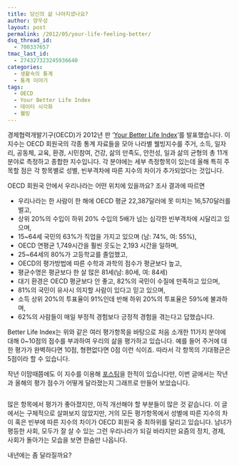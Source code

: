 ```yaml
---
title: 당신의 삶 나아지셨나요?
author: 양우성
layout: post
permalink: /2012/05/your-life-feeling-better/
dsq_thread_id:
  - 700337657
tmac_last_id:
  - 274327323245936640
categories:
  - 생활속의 통계
  - 통계 이야기
tags:
  - OECD
  - Your Better Life Index
  - 데이터 시각화
  - 웰빙
---
```

경제협력개발기구(OECD)가 2012년 판 ‘[Your Better Life Index][1]‘를 발표했습니다. 이 지수는 OECD 회원국의 각종 통계 자료들을 모아 나라별 웰빙지수를 주거, 소득, 일자리, 공동체, 교육, 환경, 시민참여, 건강, 삶의 만족도, 안전성, 일과 삶의 균형의 총 11개 분야로 측정하고 종합한 지수입니다. 각 분야에는 세부 측정항목이 있는데 올해 특히 주목할 점은 각 항목별로 성별, 빈부격차에 따른 지수의 차이가 추가되었다는 것입니다.

OECD 회원국 안에서 우리나라는 어떤 위치에 있을까요? 조사 결과에 따르면  
<!--more-->

*   우리나라는 한 사람이 한 해에 OECD 평균 22,387달러에 못 미치는 16,570달러를 벌고,
*   상위 20%의 수입이 하위 20% 수입의 5배가 넘는 심각한 빈부격차에 시달리고 있으며,
*   15~64세 국민의 63%가 직업을 가지고 있으며 (남: 74%, 여: 55%),
*   OECD 연평균 1,749시간을 훨씬 웃도는 2,193 시간을 일하며,
*   25~64세의 80%가 고등학교를 졸업했고,
*   OECD의 평가방법에 따른 수학과 과학의 점수가 평균보다 높고,
*   평균수명은 평균보다 한 살 많은 81세(남: 80세, 여: 84세)
*   대기 환경은 OECD 평균보다 안 좋고, 82%의 국민이 수질에 만족하고 있으며,
*   81%의 국민이 유사시 의지할 사람이 있다고 믿고 있으며,
*   소득 상위 20%의 투표율이 91%인데 반해 하위 20%의 투표율은 59%에 불과하며,
*   62%의 사람들이 매일 부정적 경험보다 긍정적 경험을 겪는다고 답했습니다.

Better Life Index는 위와 같은 여러 평가항목을 바탕으로 처음 소개한 11가지 분야에 대해 0~10점의 점수를 부과하여 우리의 삶을 평가하고 있습니다. 예를 들어 주거에 대한 평가가 완벽하다면 10점, 형편없다면 0점 이런 식이죠. 따라서 각 항목의 기대평균은 5점이라 할 수 있습니다.

작년 이맘때쯤에도 이 지수를 이용해 [포스팅][2]을 한적이 있습니다만, 이번 글에서는 작년과 올해의 평가 점수가 어떻게 달라졌는지 그래프로 만들어 보았습니다.

<p style="text-align: center;">
  <a href="http://i2.wp.com/www.wsyang.com/wp-content/uploads/2012/05/Rplot011.png" rel="lightbox"><img class="aligncenter  wp-image-2915" title="Rplot01" src="http://i2.wp.com/www.wsyang.com/wp-content/uploads/2012/05/Rplot011.png?resize=495%2C776" alt="" data-recalc-dims="1" /></a>
</p>

많은 항목에서 평가가 좋아졌지만, 아직 개선해야 할 부분들이 많은 것 같습니다. 이 글에서는 구체적으로 살펴보지 않았지만, 거의 모든 평가항목에서 성별에 따른 지수의 차이 혹은 빈부에 따른 지수의 차이가 OECD 회원국 중 최하위를 달리고 있습니다. 남녀가 평등한 사회, 모두가 잘 살 수 있는 그런 우리나라가 되길 바라지만 요즘의 정치, 경제, 사회가 돌아가는 모습을 보면 한숨만 나옵니다.

내년에는 좀 달라질까요?

 [1]: http://www.oecdbetterlifeindex.org/
 [2]: http://wsyang.com/?p=2243